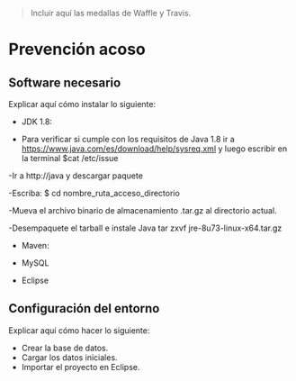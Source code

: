 > Incluir aquí las medallas de Waffle y Travis.

# Prevención acoso

## Software necesario

Explicar aquí cómo instalar lo siguiente:

* JDK 1.8:


- Para verificar si cumple con los requisitos de Java 1.8 ir a https://www.java.com/es/download/help/sysreq.xml y luego escribir en la terminal $cat /etc/issue 

-Ir a http://java y descargar paquete

-Escriba: $ cd nombre_ruta_acceso_directorio

-Mueva el archivo binario de almacenamiento .tar.gz al directorio actual.

-Desempaquete el tarball e instale Java
tar zxvf jre-8u73-linux-x64.tar.gz

 
* Maven:


* MySQL
* Eclipse

## Configuración del entorno

Explicar aquí cómo hacer lo siguiente:
* Crear la base de datos.
* Cargar los datos iniciales.
* Importar el proyecto en Eclipse.


